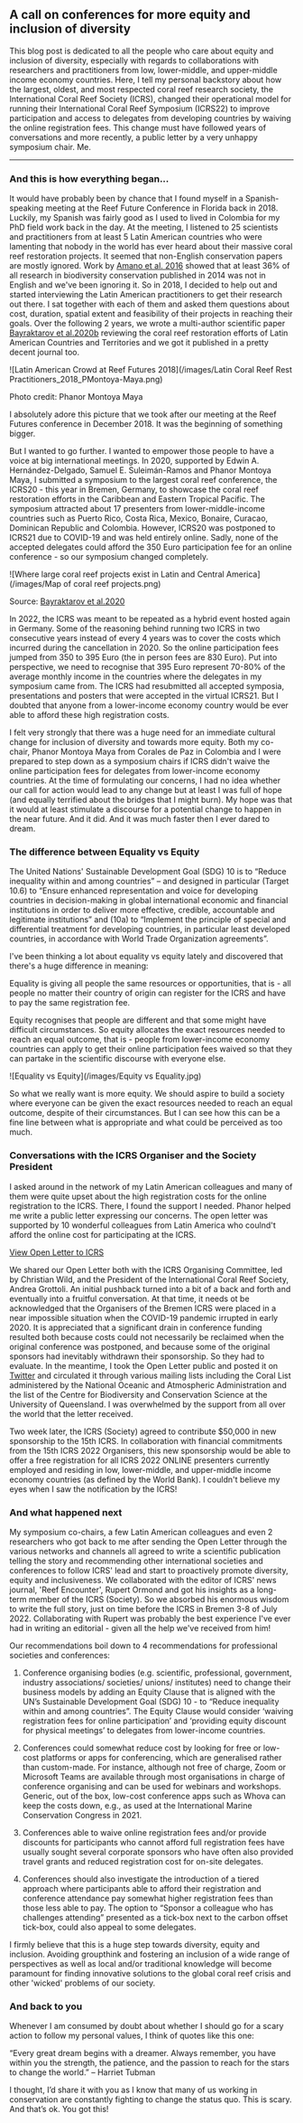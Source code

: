 ## A call on conferences for more equity and inclusion of diversity

This blog post is dedicated to all the people who care about equity and inclusion of diversity, especially with regards to collaborations with researchers and practitioners from low, lower-middle, and upper-middle income economy countries. Here, I tell my personal backstory about how the largest, oldest, and most respected coral reef research society, the International Coral Reef Society (ICRS), changed their operational model for running their International Coral Reef Symposium (ICRS22) to improve participation and access to delegates from developing countries by waiving the online registration fees. This change must have followed years of conversations and more recently, a public letter by a very unhappy symposium chair. Me.

---

### And this is how everything began...

It would have probably been by chance that I found myself in a Spanish-speaking meeting at the Reef Future Conference in Florida back in 2018. Luckily, my Spanish was fairly good as I used to lived in Colombia for my PhD field work back in the day. At the meeting, I listened to 25 scientists and practitioners from at least 5 Latin American countries who were lamenting that nobody in the world has ever heard about their massive coral reef restoration projects. It seemed that non-English conservation papers are mostly ignored. Work by [Amano et al. 2016](https://journals.plos.org/plosbiology/article?id=10.1371/journal.pbio.2000933 "Link to Amano et al. 2016 paper") showed that at least 36% of all research in biodiversity conservation published in 2014 was not in English and we've been ignoring it. So in 2018, I decided to help out and started interviewing the Latin American practitioners to get their research out there. I sat together with each of them and asked them questions about cost, duration, spatial extent and feasibility of their projects in reaching their goals. Over the following 2 years, we wrote a multi-author scientific paper [Bayraktarov et al.2020b](https://journals.plos.org/plosone/article?id=10.1371/journal.pone.0228477 "Link to Bayraktarov et al 2020 paper") reviewing the coral reef restoration efforts of Latin American Countries and Territories and we got it published in a pretty decent journal too.

![Latin American Crowd at Reef Futures 2018](/images/Latin Coral Reef Rest Practitioners_2018_PMontoya-Maya.png)

Photo credit: Phanor Montoya Maya

I absolutely adore this picture that we took after our meeting at the Reef Futures conference in December 2018. It was the beginning of something bigger.
 
But I wanted to go further. I wanted to empower those people to have a voice at big international meetings. In 2020, supported by Edwin A. Hernández-Delgado, Samuel E. Suleimán-Ramos and Phanor Montoya Maya, I submitted a symposium to the largest coral reef conference, the ICRS20 - this year in Bremen, Germany, to showcase the coral reef restoration efforts in the Caribbean and Eastern Tropical Pacific. The symposium attracted about 17 presenters from lower-middle-income countries such as Puerto Rico, Costa Rica, Mexico, Bonaire, Curacao, Dominican Republic and Colombia. However, ICRS20 was postponed to ICRS21 due to COVID-19 and was held entirely online. Sadly, none of the accepted delegates could afford the 350 Euro participation fee for an online conference - so our symposium changed completely.

![Where large coral reef projects exist in Latin and Central America](/images/Map of coral reef projects.png)

Source: [Bayraktarov et al.2020](https://journals.plos.org/plosone/article?id=10.1371/journal.pone.0228477 "Link to Bayraktarov et al 2020 paper")
 
In 2022, the ICRS was meant to be repeated as a hybrid event hosted again in Germany. Some of the reasoning behind running two ICRS in two consecutive years instead of every 4 years was to cover the costs which incurred during the cancellation in 2020. So the online participation fees jumped from 350 to 395 Euro (the in person fees are 830 Euro). Put into perspective, we need to recognise that 395 Euro represent 70-80% of the average monthly income in the countries where the delegates in my symposium came from. The ICRS had resubmitted all accepted symposia, presentations and posters that were accepted in the virtual ICRS21. But I doubted that anyone from a lower-income economy country would be ever able to afford these high registration costs.
 
I felt very strongly that there was a huge need for an immediate cultural change for inclusion of diversity and towards more equity. Both my co-chair, Phanor Montoya Maya from Corales de Paz in Colombia and I were prepared to step down as a symposium chairs if ICRS didn't waive the online participation fees for delegates from lower-income economy countries. At the time of formulating our concerns, I had no idea whether our call for action would lead to any change but at least I was full of hope (and equally terrified about the bridges that I might burn). My hope was that it would at least stimulate a discourse for a potential change to happen in the near future. And it did. And it was much faster then I ever dared to dream.


### The difference between Equality vs Equity
 
The United Nations' Sustainable Development Goal (SDG) 10 is to “Reduce inequality within and among countries” – and designed in particular (Target 10.6) to “Ensure enhanced representation and voice for developing countries in decision-making in global international economic and financial institutions in order to deliver more effective, credible, accountable and legitimate institutions” and (10a) to “Implement the principle of special and differential treatment for developing countries, in particular least developed countries, in accordance with World Trade Organization agreements”. 

I've been thinking a lot about equality vs equity lately and discovered that there's a huge difference in meaning:

Equality is giving all people the same resources or opportunities, that is - all people no matter their country of origin can register for the ICRS and have to pay the same registration fee.

Equity recognises that people are different and that some might have difficult circumstances. So equity allocates the exact resources needed to reach an equal outcome, that is - people from lower-income economy countries can apply to get their online participation fees waived so that they can partake in the scientific discourse with everyone else.

![Equality vs Equity](/images/Equity vs Equality.jpg)

So what we really want is more equity. We should aspire to build a society where everyone can be given the exact resources needed to reach an equal outcome, despite of their circumstances. But I can see how this can be a fine line between what is appropriate and what could be perceived as too much.

### Conversations with the ICRS Organiser and the Society President

I asked around in the network of my Latin American colleagues and many of them were quite upset about the high registration costs for the online registration to the ICRS. There, I found the support I needed. Phanor helped me write a public letter expressing our concerns. The open letter was supported by 10 wonderful colleagues from Latin America who coulnd't afford the online cost for participating at the ICRS. 

<a href="http://elisabayra.github.io/pdf/Open letter to ICRS 2022 Organisers_EB_PM-M.pdf">View Open Letter to ICRS</a>

We shared our Open Letter both with the ICRS Organising Committee, led by Christian Wild, and the President of the International Coral Reef Society, Andrea Grottoli. An initial pushback turned into a bit of a back and forth and eventually into a fruitful conversation. At that time, it needs ot be acknowledged that the Organisers of the Bremen ICRS were placed in a near impossible situation when the COVID-19 pandemic irrupted in early 2020. It is appreciated that a significant drain in conference funding resulted both because costs could not necessarily be reclaimed when the original conference was postponed, and because some of the original sponsors had inevitably withdrawn their sponsorship. So they had to evaluate. In the meantime, I took the Open Letter public and posted it on  [Twitter](https://twitter.com/ElisaBayra/status/1492394908551761922?s=20&t=mU6XdcIQODtzt7T6Zifynw "Stepping down tweet") and circulated it through various mailing lists including the Coral List administered by the National Oceanic and Atmospheric Administration and the list of the Centre for Biodiversity and Conservation Science at the University of Queensland. I was overwhelmed by the support from all over the world that the letter received.

Two week later, the ICRS (Society) agreed to contribute $50,000 in new sponsorship to the 15th ICRS. In collaboration with financial commitments from the 15th ICRS 2022 Organisers, this new sponsorship would be able to offer a free registration for all ICRS 2022 ONLINE presenters currently employed and residing in low, lower-middle, and upper-middle income economy countries (as defined by the World Bank). I couldn't believe my eyes when I saw the notification by the ICRS!

### And what happened next

My symposium co-chairs, a few Latin American colleagues and even 2 researchers who got back to me after sending the Open Letter through the various networks and channels all agreed to write a scientific publication telling the story and recommending other international societies and conferences to follow ICRS' lead and start to proactively promote diversity, equity and inclusiveness. We collaborated with the editor of ICRS' news journal, 'Reef Encounter', Rupert Ormond and got his insights as a long-term member of the ICRS (Society). So we absorbed his enormous wisdom to write the full story, just on time before the ICRS in Bremen 3-8 of July 2022. Collaborating with Rupert was probably the best experience I've ever had in writing an editorial - given all the help we've received from him!

Our recommendations boil down to 4 recommendations for professional societies and conferences:

1) Conference organising bodies (e.g. scientific, professional, government, industry associations/ societies/ unions/ institutes) need to change their business models by adding an Equity Clause that is aligned with the UN’s Sustainable Development Goal (SDG) 10 - to “Reduce inequality within and among countries”. The Equity Clause would consider ‘waiving registration fees for online participation’ and ‘providing equity discount for physical meetings’ to delegates from lower-income countries. 

2) Conferences could somewhat reduce cost by looking for free or low-cost platforms or apps for conferencing, which are generalised rather than custom-made. For instance, although not free of charge, Zoom or Microsoft Teams are available through most organisations in charge of conference organising and can be used for webinars and workshops. Generic, out of the box, low-cost conference apps such as Whova can keep the costs down, e.g., as used at the International Marine Conservation Congress in 2021. 

3) Conferences able to waive online registration fees and/or provide discounts for participants who cannot afford full registration fees have usually sought several corporate sponsors who have often also provided travel grants and reduced registration cost for on-site delegates. 

4) Conferences should also investigate the introduction of a tiered approach where participants able to afford their registration and conference attendance pay somewhat higher registration fees than those less able to pay. The option to “Sponsor a colleague who has challenges attending” presented as a tick-box next to the carbon offset tick-box, could also appeal to some delegates. 

I firmly believe that this is a huge step towards diversity, equity and inclusion. Avoiding groupthink and fostering an inclusion of a wide range of perspectives as well as local and/or traditional knowledge will become paramount for finding innovative solutions to the global coral reef crisis and other 'wicked' problems of our society. 

### And back to you
Whenever I am consumed by doubt about whether I should go for a scary action to follow my personal values, I think of quotes like this one:
 
“Every great dream begins with a dreamer. Always remember, you have within you the strength, the patience, and the passion to reach for the stars to change the world.” – Harriet Tubman
 
I thought, I’d share it with you as I know that many of us working in conservation are constantly fighting to change the status quo. This is scary. And that’s ok. You got this!

